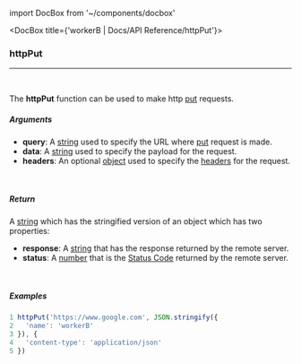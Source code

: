 import DocBox from '~/components/docbox'

<DocBox title={'workerB | Docs/API Reference/httpPut'}>

### **httpPut**
<hr/>
<br/>

The **httpPut** function can be used to make http [put](https://developer.mozilla.org/en-US/docs/Web/HTTP/Methods/PUT) requests.
<br/>

##### Arguments

-   **query**: A [string](https://developer.mozilla.org/docs/Web/JavaScript/Reference/Global_Objects/String) used to specify the URL where [put](https://developer.mozilla.org/en-US/docs/Web/HTTP/Methods/PUT) request is made.
-   **data**: A [string](https://developer.mozilla.org/docs/Web/JavaScript/Reference/Global_Objects/String) used to specify the payload for the request.
-   **headers**: An optional [object](https://developer.mozilla.org/docs/Web/JavaScript/Reference/Global_Objects/Object) used to specify the [headers](https://developer.mozilla.org/en-US/docs/Glossary/HTTP_header) for the request.

<br/>

##### Return

A [string](https://developer.mozilla.org/docs/Web/JavaScript/Reference/Global_Objects/String) which has the stringified version of an object which has two properties:
-  **response**: A [string](https://developer.mozilla.org/docs/Web/JavaScript/Reference/Global_Objects/String) that has the response returned by the remote server.
-  **status**: A [number](https://developer.mozilla.org/docs/Web/JavaScript/Reference/Global_Objects/Number) that is the [Status Code](https://developer.mozilla.org/en-US/docs/Web/HTTP/Status) returned by the remote server.

<br/>

##### Examples

```javascript
1 httpPut('https://www.google.com', JSON.stringify({ 
2   'name': 'workerB' 
3 }), {
4   'content-type': 'application/json'
5 })
```

</DocBox>